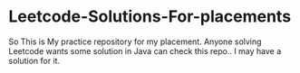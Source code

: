 # Leetcode-Solutions-For-placements
So This is My practice repository for my placement.
Anyone solving Leetcode wants some solution in Java can check this repo.. I may have a solution for it.
